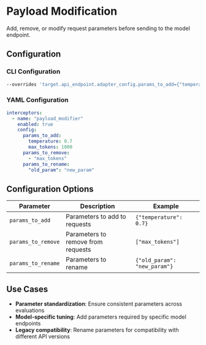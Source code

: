 # Payload Modification

Add, remove, or modify request parameters before sending to the model endpoint.

## Configuration

### CLI Configuration
```bash
--overrides 'target.api_endpoint.adapter_config.params_to_add={"temperature": 0.7},target.api_endpoint.adapter_config.params_to_remove=["max_tokens"]'
```

### YAML Configuration
```yaml
interceptors:
  - name: "payload_modifier"
    enabled: true
    config:
      params_to_add:
        temperature: 0.7
        max_tokens: 1000
      params_to_remove:
        - "max_tokens"
      params_to_rename:
        "old_param": "new_param"
```

## Configuration Options

| Parameter | Description | Example |
|-----------|-------------|---------|
| `params_to_add` | Parameters to add to requests | `{"temperature": 0.7}` |
| `params_to_remove` | Parameters to remove from requests | `["max_tokens"]` |
| `params_to_rename` | Parameters to rename | `{"old_param": "new_param"}` |

## Use Cases

- **Parameter standardization**: Ensure consistent parameters across evaluations
- **Model-specific tuning**: Add parameters required by specific model endpoints
- **Legacy compatibility**: Rename parameters for compatibility with different API versions

